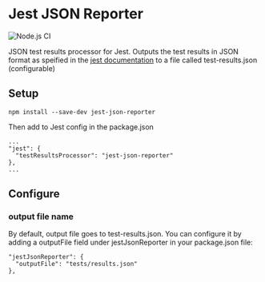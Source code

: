 # Jest JSON Reporter

![Node.js CI](https://github.com/interlock/jest-aggregate-json-reporter/workflows/Node.js%20CI/badge.svg)

JSON test results processor for Jest. Outputs the test results in JSON format as speified in the [jest documentation](http://facebook.github.io/jest/docs/configuration.html#testresultsprocessor-string) to a file called test-results.json (configurable)

## Setup

```
npm install --save-dev jest-json-reporter
```

Then add to Jest config in the package.json

```
...
"jest": {
  "testResultsProcessor": "jest-json-reporter"
},
...
```

## Configure

### output file name

By default, output file goes to test-results.json. You can configure it by adding a outputFile field under jestJsonReporter in your package.json file:

```
"jestJsonReporter": {
  "outputFile": "tests/results.json"
},
```

